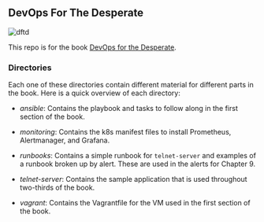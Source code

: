 ## DevOps For The Desperate

![dftd](https://nostarch.com/sites/default/files/styles/uc_product_full/public/DevOpsfortheDesperate_Front.png?itok=Ae7asbI8)


This repo is for the book [DevOps for the Desperate](https://nostarch.com/devops-desperate).



### Directories

Each one of these directories contain different material for different parts in the book.
Here is a quick overview of each directory:

* _ansible_: Contains the playbook and tasks to follow along in the first section of the book.

* _monitoring_: Contains the k8s manifest files to install Prometheus, Alertmanager, and Grafana.

* _runbooks_: Contains a simple runbook for `telnet-server` and examples of a runbook broken up by alert. These are used in the alerts for Chapter 9.

* _telnet-server_: Contains the sample application that is used throughout two-thirds of the book.

* _vagrant_: Contains the Vagrantfile for the VM used in the first section of the book.
